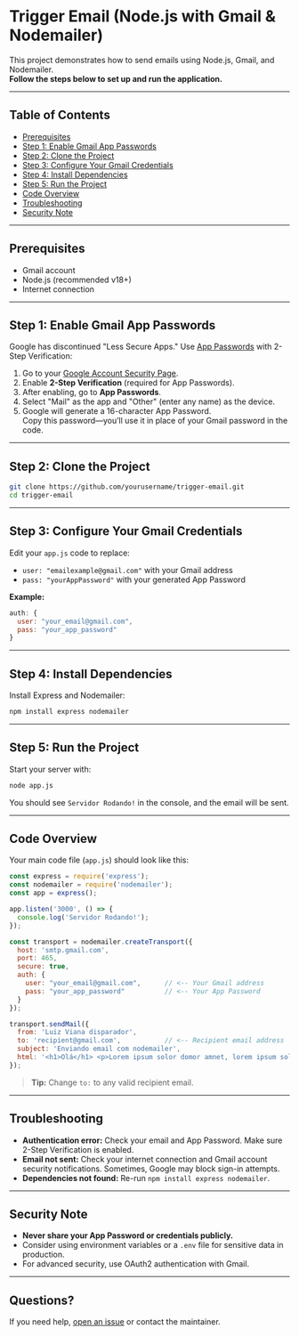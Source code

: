 # Trigger Email (Node.js with Gmail & Nodemailer)

This project demonstrates how to send emails using Node.js, Gmail, and Nodemailer.  
**Follow the steps below to set up and run the application.**

---

## Table of Contents

- [Prerequisites](#prerequisites)
- [Step 1: Enable Gmail App Passwords](#step-1-enable-gmail-app-passwords)
- [Step 2: Clone the Project](#step-2-clone-the-project)
- [Step 3: Configure Your Gmail Credentials](#step-3-configure-your-gmail-credentials)
- [Step 4: Install Dependencies](#step-4-install-dependencies)
- [Step 5: Run the Project](#step-5-run-the-project)
- [Code Overview](#code-overview)
- [Troubleshooting](#troubleshooting)
- [Security Note](#security-note)

---

## Prerequisites

- Gmail account
- Node.js (recommended v18+)
- Internet connection

---

## Step 1: Enable Gmail App Passwords

Google has discontinued "Less Secure Apps." Use [App Passwords](https://support.google.com/accounts/answer/185833?hl=en) with 2-Step Verification:

1. Go to your [Google Account Security Page](https://myaccount.google.com/security).
2. Enable **2-Step Verification** (required for App Passwords).
3. After enabling, go to **App Passwords**.
4. Select "Mail" as the app and "Other" (enter any name) as the device.
5. Google will generate a 16-character App Password.  
   Copy this password—you’ll use it in place of your Gmail password in the code.

---

## Step 2: Clone the Project

```bash
git clone https://github.com/yourusername/trigger-email.git
cd trigger-email
```

---

## Step 3: Configure Your Gmail Credentials

Edit your `app.js` code to replace:

- `user: "emailexample@gmail.com"` with your Gmail address
- `pass: "yourAppPassword"` with your generated App Password

**Example:**
```js
auth: {
  user: "your_email@gmail.com",
  pass: "your_app_password"
}
```

---

## Step 4: Install Dependencies

Install Express and Nodemailer:

```bash
npm install express nodemailer
```

---

## Step 5: Run the Project

Start your server with:

```bash
node app.js
```

You should see `Servidor Rodando!` in the console, and the email will be sent.

---

## Code Overview

Your main code file (`app.js`) should look like this:

```js
const express = require('express');
const nodemailer = require('nodemailer');
const app = express();

app.listen('3000', () => {
  console.log('Servidor Rodando!');
});

const transport = nodemailer.createTransport({
  host: 'smtp.gmail.com',
  port: 465,
  secure: true,
  auth: {
    user: "your_email@gmail.com",      // <-- Your Gmail address
    pass: "your_app_password"          // <-- Your App Password
  }
});

transport.sendMail({
  from: 'Luiz Viana disparador',
  to: 'recipient@gmail.com',           // <-- Recipient email address
  subject: 'Enviando email com nodemailer',
  html: '<h1>Olá</h1> <p>Lorem ipsum solor domor amnet, lorem ipsum solor domor amnet...</p>',
});
```

> **Tip:** Change `to:` to any valid recipient email.

---

## Troubleshooting

- **Authentication error:** Check your email and App Password. Make sure 2-Step Verification is enabled.
- **Email not sent:** Check your internet connection and Gmail account security notifications. Sometimes, Google may block sign-in attempts.
- **Dependencies not found:** Re-run `npm install express nodemailer`.

---

## Security Note

- **Never share your App Password or credentials publicly.**
- Consider using environment variables or a `.env` file for sensitive data in production.
- For advanced security, use OAuth2 authentication with Gmail.

---

## Questions?

If you need help, [open an issue](https://github.com/yourusername/trigger-email/issues) or contact the maintainer.
